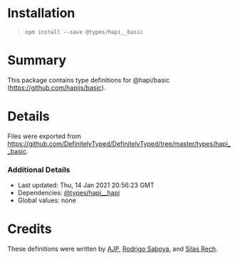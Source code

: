 # Installation
> `npm install --save @types/hapi__basic`

# Summary
This package contains type definitions for @hapi/basic (https://github.com/hapijs/basic).

# Details
Files were exported from https://github.com/DefinitelyTyped/DefinitelyTyped/tree/master/types/hapi__basic.

### Additional Details
 * Last updated: Thu, 14 Jan 2021 20:56:23 GMT
 * Dependencies: [@types/hapi__hapi](https://npmjs.com/package/@types/hapi__hapi)
 * Global values: none

# Credits
These definitions were written by [AJP](https://github.com/AJamesPhillips), [Rodrigo Saboya](https://github.com/saboya), and [Silas Rech](https://github.com/lenovouser).

